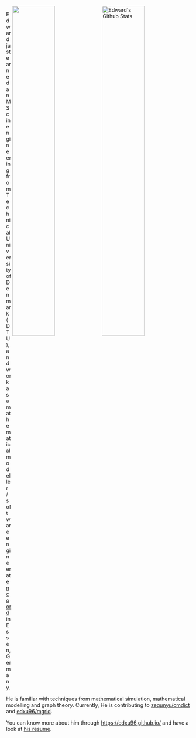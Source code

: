 <img align="right" alt="Edward's Github Stats" width="48%" src="https://github-readme-stats.vercel.app/api?username=edxu96&count_private=true&show_icons=true&hide_title=true&icon_color=7793cc&title_color=7793cc&text_color=595858&bg_color=ffffff" />

<img align="right" width="48%" src="https://github-readme-stats.vercel.app/api/top-langs/?username=edxu96&hide=html,PostScript&layout=compact&title_color=7793cc&text_color=595858&bg_color=ffffff">

Edward just earned an MSc in engineering from Technical University of Denmark (DTU), and work as a mathematical modeller / software engineer at [encoord](https://www.encoord.com/) in Essen, Germany.

He is familiar with techniques from mathematical simulation, mathematical modelling and graph theory. Currently, He is contributing to [zequnyu/cmdict](https://github.com/zequnyu/cmdict) and [edxu96/mgrid](https://github.com/edxu96/mgrid).

You can know more about him through https://edxu96.github.io/ and have a look at [his resume](https://edxu96.github.io/files/resume.pdf).
